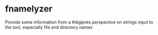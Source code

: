 # fnamelyzer
Provide some information from a #digipres perspective on strings input to the tool, especially file and directory names
